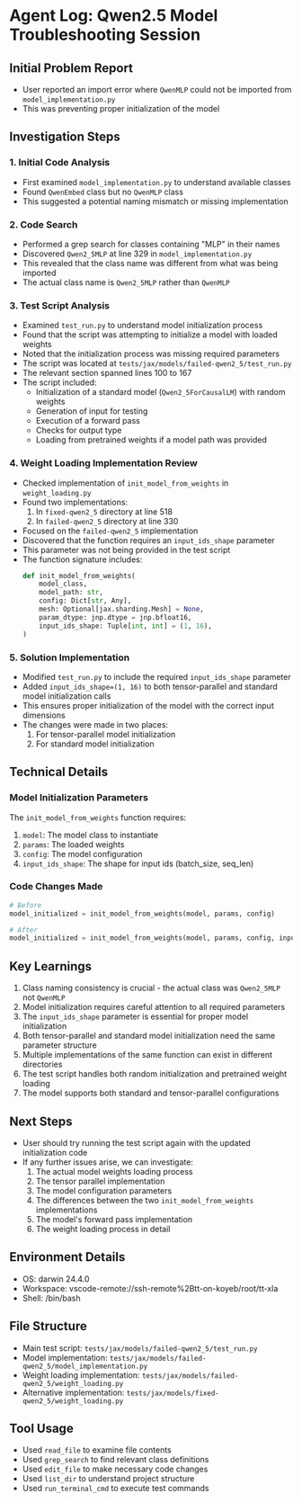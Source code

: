 # Agent Log: Qwen2.5 Model Troubleshooting Session

## Initial Problem Report
- User reported an import error where `QwenMLP` could not be imported from `model_implementation.py`
- This was preventing proper initialization of the model

## Investigation Steps

### 1. Initial Code Analysis
- First examined `model_implementation.py` to understand available classes
- Found `QwenEmbed` class but no `QwenMLP` class
- This suggested a potential naming mismatch or missing implementation

### 2. Code Search
- Performed a grep search for classes containing "MLP" in their names
- Discovered `Qwen2_5MLP` at line 329 in `model_implementation.py`
- This revealed that the class name was different from what was being imported
- The actual class name is `Qwen2_5MLP` rather than `QwenMLP`

### 3. Test Script Analysis
- Examined `test_run.py` to understand model initialization process
- Found that the script was attempting to initialize a model with loaded weights
- Noted that the initialization process was missing required parameters
- The script was located at `tests/jax/models/failed-qwen2_5/test_run.py`
- The relevant section spanned lines 100 to 167
- The script included:
  - Initialization of a standard model (`Qwen2_5ForCausalLM`) with random weights
  - Generation of input for testing
  - Execution of a forward pass
  - Checks for output type
  - Loading from pretrained weights if a model path was provided

### 4. Weight Loading Implementation Review
- Checked implementation of `init_model_from_weights` in `weight_loading.py`
- Found two implementations:
  1. In `fixed-qwen2_5` directory at line 518
  2. In `failed-qwen2_5` directory at line 330
- Focused on the `failed-qwen2_5` implementation
- Discovered that the function requires an `input_ids_shape` parameter
- This parameter was not being provided in the test script
- The function signature includes:
  ```python
  def init_model_from_weights(
      model_class,
      model_path: str,
      config: Dict[str, Any],
      mesh: Optional[jax.sharding.Mesh] = None,
      param_dtype: jnp.dtype = jnp.bfloat16,
      input_ids_shape: Tuple[int, int] = (1, 16),
  )
  ```

### 5. Solution Implementation
- Modified `test_run.py` to include the required `input_ids_shape` parameter
- Added `input_ids_shape=(1, 16)` to both tensor-parallel and standard model initialization calls
- This ensures proper initialization of the model with the correct input dimensions
- The changes were made in two places:
  1. For tensor-parallel model initialization
  2. For standard model initialization

## Technical Details

### Model Initialization Parameters
The `init_model_from_weights` function requires:
1. `model`: The model class to instantiate
2. `params`: The loaded weights
3. `config`: The model configuration
4. `input_ids_shape`: The shape for input ids (batch_size, seq_len)

### Code Changes Made
```python
# Before
model_initialized = init_model_from_weights(model, params, config)

# After
model_initialized = init_model_from_weights(model, params, config, input_ids_shape=(1, 16))
```

## Key Learnings
1. Class naming consistency is crucial - the actual class was `Qwen2_5MLP` not `QwenMLP`
2. Model initialization requires careful attention to all required parameters
3. The `input_ids_shape` parameter is essential for proper model initialization
4. Both tensor-parallel and standard model initialization need the same parameter structure
5. Multiple implementations of the same function can exist in different directories
6. The test script handles both random initialization and pretrained weight loading
7. The model supports both standard and tensor-parallel configurations

## Next Steps
- User should try running the test script again with the updated initialization code
- If any further issues arise, we can investigate:
  1. The actual model weights loading process
  2. The tensor parallel implementation
  3. The model configuration parameters
  4. The differences between the two `init_model_from_weights` implementations
  5. The model's forward pass implementation
  6. The weight loading process in detail

## Environment Details
- OS: darwin 24.4.0
- Workspace: vscode-remote://ssh-remote%2Btt-on-koyeb/root/tt-xla
- Shell: /bin/bash

## File Structure
- Main test script: `tests/jax/models/failed-qwen2_5/test_run.py`
- Model implementation: `tests/jax/models/failed-qwen2_5/model_implementation.py`
- Weight loading implementation: `tests/jax/models/failed-qwen2_5/weight_loading.py`
- Alternative implementation: `tests/jax/models/fixed-qwen2_5/weight_loading.py`

## Tool Usage
- Used `read_file` to examine file contents
- Used `grep_search` to find relevant class definitions
- Used `edit_file` to make necessary code changes
- Used `list_dir` to understand project structure
- Used `run_terminal_cmd` to execute test commands 